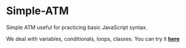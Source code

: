 # Simple-ATM
Simple ATM useful for practicing basic JavaScript syntax.

We deal with variables, conditionals, loops, classes.
You can try it [**here**](https://danielrinconher.github.io/Simple-ATM/)

